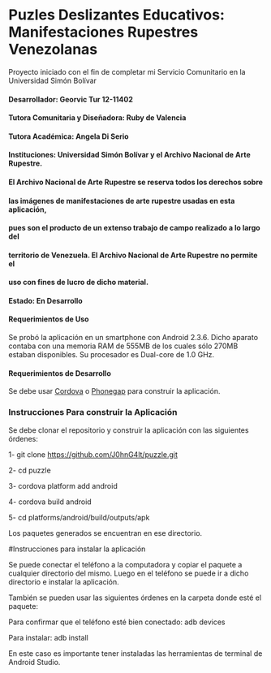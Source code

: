 # Puzles Deslizantes Educativos: Manifestaciones Rupestres Venezolanas

Proyecto iniciado con el fin de completar mi Servicio Comunitario en la 
Universidad Simón Bolívar

#### Desarrollador: Georvic Tur 12-11402
#### Tutora Comunitaria y Diseñadora: Ruby de Valencia
#### Tutora Académica: Angela Di Serio

#### Instituciones: Universidad Simón Bolívar y el Archivo Nacional de Arte Rupestre.


#### El Archivo Nacional de Arte Rupestre se reserva todos los derechos sobre
#### las imágenes de manifestaciones de arte rupestre usadas en esta aplicación, 
#### pues son el producto de un extenso trabajo de campo realizado a lo largo del
#### territorio de Venezuela. El Archivo Nacional de Arte Rupestre no permite el
#### uso con fines de lucro de dicho material.


#### Estado: En Desarrollo

#### Requerimientos de Uso

Se probó la aplicación en un smartphone con Android 2.3.6. Dicho aparato contaba con una memoria RAM de 555MB de los cuales sólo 270MB estaban disponibles.
Su procesador es Dual-core de 1.0 GHz.

#### Requerimientos de Desarrollo

Se debe usar [Cordova](https://cordova.apache.org/) o [Phonegap](http://phonegap.com/) para construir la aplicación.

### Instrucciones Para construir la Aplicación

Se debe clonar el repositorio y construir la aplicación con las siguientes
órdenes:

1- git clone https://github.com/J0hnG4lt/puzzle.git

2- cd puzzle

3- cordova platform add android

4- cordova build android

5- cd platforms/android/build/outputs/apk

Los paquetes generados se encuentran en ese directorio.

#Instrucciones para instalar la aplicación

Se puede conectar el teléfono a la computadora y copiar el paquete a cualquier
directorio del mismo. Luego en el teléfono se puede ir a dicho directorio
e instalar la aplicación.

También se pueden usar las siguientes órdenes en la carpeta donde esté el paquete:

 Para confirmar que el teléfono esté bien conectado:
 adb devices
 
 Para instalar:
 adb install <nombre-del-paquete>
 
 En este caso es importante tener instaladas las herramientas de terminal de
 Android Studio.
